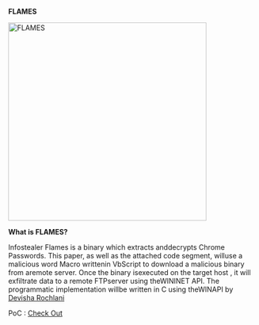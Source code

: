**FLAMES**

<img src="https://user-images.githubusercontent.com/49472311/119403003-5d1e1d80-bcfb-11eb-99dc-2bee39c66c20.png" alt="FLAMES" width="400" class="center">

**What is FLAMES?**

Infostealer Flames is a binary which extracts anddecrypts Chrome Passwords. This paper, as well as the attached code segment, willuse a malicious word Macro writtenin VbScript to download a malicious binary from aremote server. Once the binary isexecuted on the target host , it will exfiltrate data to a remote FTPserver using theWININET API. The programmatic implementation willbe written in C using theWINAPI by [Devisha Rochlani](https://twitter.com/DevishaRochlani)

PoC : [Check Out](https://github.com/AXI4L/Tools/blob/main/FLAMES/MultiStaged_Malware_POC.pdf)
